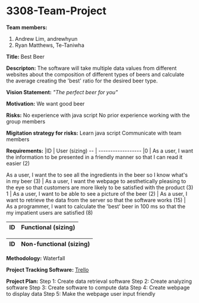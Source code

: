 # 3308-Team-Project
**Team members:**
  1. Andrew Lim, andrewhyun
  2. Ryan Matthews, Te-Taniwha

**Title:** Best Beer

**Descripton:**
  The software will take multiple data values from different websites about the composition of different types of beers and calculate the average creating the 'best' ratio for the desired beer type.
  
**Vision Statement:**
  *"The perfect beer for you"*

**Motivation:**
  We want good beer
  
**Risks:**
  No experience with java script
  No prior experience working with the group members

**Migitation strategy for risks:**
  Learn java script
  Communicate with team members
  
**Requirements:**
|ID | User (sizing)
-- | ------------------
|0  | As a user, I want the information to be presented in a friendly manner so that I can read it easier (2)

As a user, I want the to see all the ingredients in the beer so I know what's in my beer (3) | As a user, I want the webpage to aesthetically pleasing to the eye so that customers are more likely to be satisfied with the product (3)
1 | As a user, I want to be able to see a picture of the beer (2) | As a user, I want to retrieve the data from the server so that the software works (15) | As a programmer, I want to calculate the 'best' beer in 100 ms so that the my impatient users are satisfied (8)

ID | Functional (sizing)
--|--------------------


ID | Non-functional (sizing)
--|-----------------------

**Methodology:**
  Waterfall

**Project Tracking Software:**
  [Trello](https://trello.com/3308project)
  
**Project Plan:**
  Step 1: Create data retrieval software
  Step 2: Create analyzing software
  Step 3: Create software to compute data
  Step 4: Create webpage to display data
  Step 5: Make the webpage user input friendly
  
